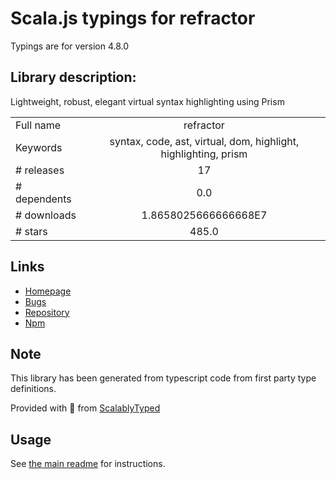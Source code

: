 
# Scala.js typings for refractor

Typings are for version 4.8.0

## Library description:
Lightweight, robust, elegant virtual syntax highlighting using Prism

|                    |                 |
| ------------------ | :-------------: |
| Full name          | refractor |
| Keywords           | syntax, code, ast, virtual, dom, highlight, highlighting, prism |
| # releases         | 17 |
| # dependents       | 0.0 |
| # downloads        | 1.8658025666666668E7 |
| # stars            | 485.0 |

## Links
- [Homepage](https://github.com/wooorm/refractor#readme)
- [Bugs](https://github.com/wooorm/refractor/issues)
- [Repository](https://github.com/wooorm/refractor)
- [Npm](https://www.npmjs.com/package/refractor)
    


## Note
This library has been generated from typescript code from first party type definitions.

Provided with :purple_heart: from [ScalablyTyped](https://github.com/oyvindberg/ScalablyTyped)

## Usage
See [the main readme](../../readme.md) for instructions.


